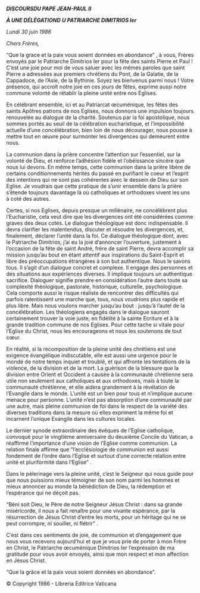 ***DISCOURS******DU PAPE JEAN-PAUL*** ***II***

***À UNE DÉLÉGATION******D*** ***U PATRIARCHE DIMITRIOS Ier***

*Lundi 30 juin 1986*

*Chers Frères,*

“Que la grace et la paix vous soient données en abondance” , à vous, Frères envoyés par le Patriarche Dimitrios Ier pour la fête des saints Pierre et Paul ! C’est une joie pour moi de vous saluer avec les mêmes paroles que saint Pierre a adressées aux premiers chrétiens du Pont, de la Galatie, de la Cappadoce, de l’Asie, de la Bythinie. Soyez les bienvenus parmi nous ! Votre présence, qui accroît notre joie en ces jours de fêtes, exprime aussi notre commune volonté de rétablir la pleine unité entre nos Eglises.

En célébrant ensemble, ici et au Patriarcat œcuménique, les fêtes des saints Apôtres patrons de nos Eglises, nous donnons une impulsion toujours renouvelée au dialogue de la charité. Soutenus par la foi apostolique, nous sommes portés au seuil de la célébration eucharistique, et l’impossibilité actuelle d’une concélébration, bien loin de nous décourager, nous pousse à mettre tout en œuvre pour surmonter les divergences qui demeurent entre nous.

La communion dans la prière concentre l’attention sur l’essentiel, sur la volonté de Dieu, et renforce l’adhésion fidèle et l’obéissance sincère que nous lui devons. En même temps, cette communion dans la prière libère de certains conditionnements hérités du passé en purifiant le coeur et l’esprit des intentions qui ne sont pas cohérentes avec le dessein de Dieu sur son Eglise. Je voudrais que cette pratique de s’unir ensemble dans la prière s’étende toujours davantage là où catholiques et orthodoxes vivent les uns à coté des autres.

Certes, si nos Eglises, depuis presque un millénaire, ne concélèbrent plus l’Eucharistie, cela veut dire que les divergences ont été considérées comme graves des deux cotés. Le dialogue théologique est donc indispensable. Il devra clarifier les malentendus, discuter et résoudre les divergences, et, finalement, déclarer l’unité dans la foi. Ce dialogue théologique dont, avec le Patriarche Dimitrios, j’ai eu la joie d’annoncer l’ouverture, justement à l’occasion de la fête de saint André, frère de saint Pierre, devra accomplir sa mission jusqu’au bout en étant attentif aux inspirations du Saint-Esprit et libre des préoccupations étrangères à son but authentique. Nous le savons tous. Il s’agit d’un dialogue concret et complexe. Il engage des personnes et des situations aux expériences diverses. Il implique toujours un authentique sacrifice. Dialoguer signifie prendre en considération l’autre dans toute sa complexité théologique, pastorale, historique, culturelle, psychologique. Cela comporte aussi le risque réaliste de rencontrer des difficultés qui parfois ralentissent une marche que, tous, nous voudrions plus rapide et plus libre. Mais nous voulons marcher jusqu’au bout : jusqu’à l’autel de la concélébration. Les théologiens engagés dans le dialogue sauront certainement trouver la voie juste, en fidélité à la sainte Ecriture et à la grande tradition commune de nos Eglises. Pour cette tache si vitale pour l’Eglise du Christ, nous les encourageons et nous les soutenons de tout cœur.

En réalité, si la recomposition de la pleine unité des chrétiens est une exigence évangélique indiscutable, elle est aussi une urgence pour le monde de notre temps inquiet et troublé, et qui affronte les tentations de la violence, de la division et de la mort. La guérison de la blessure que la division entre Orient et Occident a causée à la communauté chrétienne sera utile non seulement aux catholiques et aux orthodoxes, mais à toute la communauté chrétienne, et elle aidera grandement à la révélation de l’Evangile dans le monde. L’unité est un bien pour tous et n’implique aucune menace pour personne. L’unité n’est pas absorption d’une communauté par une autre, mais pleine communion de foi dans le respect de la variété des diverses traditions dans la mesure où elles expriment la même foi et incarnent l’unique Evangile dans les cultures locales.

Le dernier synode extraordinaire des évêques de l’Eglise catholique, convoqué pour le vingtième anniversaire du deuxième Concile du Vatican, a réaffirmé l’importance d’une vision de l’Eglise comme communion. La relation finale affirme que “l’ecclésiologie de communion est aussi fondement de l’ordre dans l’Eglise et surtout d’une correcte relation entre unité et pluriformité dans l’Eglise” .

Dans le pèlerinage vers la pleine unité, c’est le Seigneur qui nous guide pour que nous puissions mieux témoigner de son nom parmi les hommes et mieux annoncer au monde la bénédiction de Dieu, la rédemption et l’espérance qui ne déçoit pas.

“Béni soit Dieu, le Père de notre Seigneur Jésus Christ : dans sa grande miséricorde, il nous a fait renaître pour une vivante espérance, par la résurrection de Jésus Christ d’entre les morts, pour un héritage qui ne se peut corrompre, ni souiller, ni flétrir” .

C’est dans ces sentiments de joie, de communion et d’engagement que nous vous recevons aujourd’hui et que je vous prie de porter à mon Frère en Christ, le Patriarche œcuménique Dimitrios Ier l’expression de ma gratitude pour vous avoir envoyés, ainsi que mon respect et mon affection en Jésus Christ.

“Que la grâce et la paix vous soient données en abondance”.

© Copyright 1986 - Libreria Editrice Vaticana